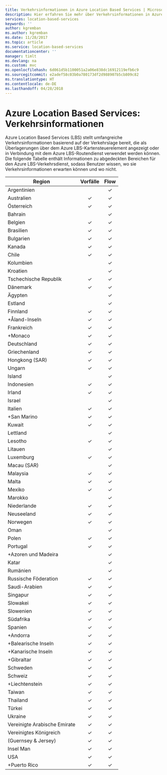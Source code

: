 ```yaml
---
title: Verkehrsinformationen in Azure Location Based Services | Microsoft-Dokumentation
description: Hier erfahren Sie mehr über Verkehrsinformationen in Azure Location Based Services.
services: location-based-services
keywords: ''
author: kgremban
ms.author: kgremban
ms.date: 11/28/2017
ms.topic: article
ms.service: location-based-services
documentationcenter: ''
manager: timlt
ms.devlang: na
ms.custom: mvc
ms.openlocfilehash: 6d061d5b1100051a2a06e838dc16912119efb6c9
ms.sourcegitcommit: e2adef58c03b0a780173df2d988907b5cb809c82
ms.translationtype: HT
ms.contentlocale: de-DE
ms.lasthandoff: 04/28/2018
---
```

# <a name="azure-location-based-services---traffic-coverage"></a>Azure Location Based Services: Verkehrsinformationen

Azure Location Based Services (LBS) stellt umfangreiche Verkehrsinformationen basierend auf der Verkehrslage bereit, die als Überlagerungen über dem Azure LBS-Kartensteuerelement angezeigt oder in Verbindung mit dem Azure LBS-Routendienst verwendet werden können. Die folgende Tabelle enthält Informationen zu abgedeckten Bereichen für den Azure LBS-Verkehrsdienst, sodass Benutzer wissen, wo sie Verkehrsinformationen erwarten können und wo nicht.


|Region  |Vorfälle  |Flow  |
|---------|:---------:|:---------:|
|Argentinien      |         |✓         |
|Australien     |✓         |✓        |
|Österreich     |✓         |✓         |
|Bahrain     |         |✓         |
|Belgien     |✓         |✓         |
|Brasilien     |✓         |✓         |
|Bulgarien     |✓         |✓         |
|Kanada     |✓         |✓         |
|Chile     |✓         |✓         |
|Kolumbien      |         |✓         |
|Kroatien     |         |✓         |
|Tschechische Republik     |✓         |✓         |
|Dänemark     |✓         |✓         |
|Ägypten     |         |✓         |
|Estland     |         | ✓        |
|Finnland     |✓         |✓         |
|+Åland-Inseln      |✓         |✓         |
|Frankreich     |✓         |✓         |
|+Monaco     |✓         |✓         |
|Deutschland     |✓         |✓         |
|Griechenland     |✓         |✓         |
|Hongkong (SAR)     |✓         |✓         |
|Ungarn     |✓         |✓         |
|Island     |         |✓         |
|Indonesien     |✓         |✓         |
|Irland     |✓         |✓         |
|Israel     |         |✓         |
|Italien     |✓         |✓        |
|+San Marino     |✓         |✓         |
|Kuwait     |✓         |✓         |
|Lettland     |         |✓         |
|Lesotho     |✓         |✓         |
|Litauen     |         |✓         |
|Luxemburg     |✓         |✓         |
|Macau (SAR)     |         |✓         |
|Malaysia     |✓         |✓         |
|Malta     |✓         |✓         |
|Mexiko     |✓         |✓         |
|Marokko     |         |✓         |
|Niederlande     |✓         |✓         |
|Neuseeland     |✓         |✓         |
|Norwegen     |✓         |✓         |
|Oman     |         |✓         |
|Polen     |✓         |✓         |
|Portugal     |✓         |✓         |
|+Azoren und Madeira     |         |✓         |
|Katar     |         |✓         |
|Rumänien     |         |✓         |
|Russische Föderation     |✓         |✓         |
|Saudi-Arabien     |✓         |✓         |
|Singapur     |✓         |✓         |
|Slowakei     |✓         |✓         |
|Slowenien     |✓         |✓         |
|Südafrika     |✓         |✓         |
|Spanien     |✓         |✓         |
|+Andorra     |✓         |✓         |
|+Balearische Inseln     |✓         |✓         |
|+Kanarische Inseln     |✓         |✓         |
|+Gibraltar     |✓         |✓         |
|Schweden     |✓         |✓         |
|Schweiz     |✓         |✓        |
|+Liechtenstein      |✓         |✓         |
|Taiwan     |✓         |✓        |
|Thailand     |✓         |✓        |
|Türkei     |✓         |✓         |
|Ukraine     |✓         |✓         |
|Vereinigte Arabische Emirate     |✓         |✓         |
|Vereinigtes Königreich     |✓         |✓         |
|(Guernsey & Jersey)     |✓         |✓         |
|Insel Man     |✓         |✓         |
|USA     |✓         |✓        |
|+Puerto Rico     |✓         |✓         |
